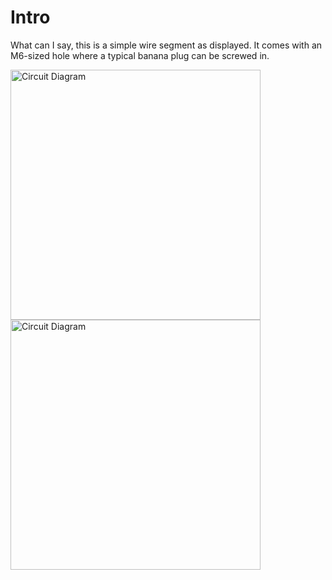 # Intro  
What can I say, this is a simple wire segment as displayed. It comes with an M6-sized hole where a typical banana plug can be screwed in.

<img src="wire-angle_blank_TOP.png" alt="Circuit Diagram" width="400"> <img src="wire-angle_blank_BOTTOM.png" alt="Circuit Diagram" width="400">
